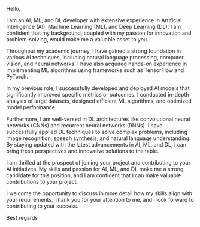 Hello,

I am an AI, ML, and DL developer with extensive experience in Artificial Intelligence (AI), Machine Learning (ML), and Deep Learning (DL). I am confident that my background, coupled with my passion for innovation and problem-solving, would make me a valuable asset to you.

Throughout my academic journey, I have gained a strong foundation in various AI techniques, including natural language processing, computer vision, and neural networks. I have also acquired hands-on experience in implementing ML algorithms using frameworks such as TensorFlow and PyTorch.

In my previous role, I successfully developed and deployed AI models that significantly improved specific metrics or outcomes. I conducted in-depth analysis of large datasets, designed efficient ML algorithms, and optimized model performance.

Furthermore, I am well-versed in DL architectures like convolutional neural networks (CNNs) and recurrent neural networks (RNNs). I have successfully applied DL techniques to solve complex problems, including image recognition, speech synthesis, and natural language understanding. By staying updated with the latest advancements in AI, ML, and DL, I can bring fresh perspectives and innovative solutions to the table.

I am thrilled at the prospect of joining your project and contributing to your AI initiatives. My skills and passion for AI, ML, and DL make me a strong candidate for this position, and I am confident that I can make valuable contributions to your project.

I welcome the opportunity to discuss in more detail how my skills align with your requirements. Thank you for your attention to me, and I look forward to contributing to your success.

Best regards
